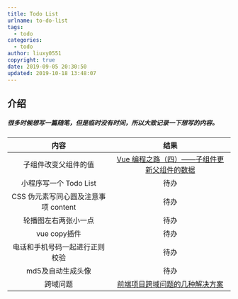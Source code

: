 ```yaml
---
title: Todo List
urlname: to-do-list
tags:
  - todo
categories:
  - todo
author: liuxy0551
copyright: true
date: 2019-09-05 20:30:50
updated: 2019-10-18 13:48:07
---
```


## 介绍

##### 很多时候想写一篇随笔，但是临时没有时间，所以大致记录一下想写的内容。
<!--more-->


| 内容 | 结果 |
| :----: | :----: |
| 子组件改变父组件的值 | [Vue 编程之路（四）——子组件更新父组件的数据](http://liuxy0551.whhasa.com/article/child-update-parent.html) |
| 小程序写一个 Todo List | 待办 |
| CSS 伪元素写同心圆及注意事项 content | 待办 |
| 轮播图左右两张小一点 | 待办 |
| vue copy插件 | 待办 |
| 电话和手机号码一起进行正则校验 | 待办 |
| md5及自动生成头像 | 待办 |
| 跨域问题 | [前端项目跨域问题的几种解决方案](http://liuxy0551.whhasa.com/article/access-control-allow-origin.html) |
